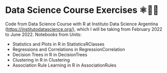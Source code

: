 # Data Science Course Exercises ⚛️👩‍💻
Code from Data Science Course with R at Instituto Data Science Argentina (https://institutodatascience.org/), which I will be taking from February 2022 to June 2022.
Notebooks from Units:
* Statistics and Plots in R in StatisticsRClasses
* Regressions and Correlations in RegressionCorrelation 
* Decision Trees in R in DecisionTrees
* Clustering in R in Clustering
* Association Rule Learning in R in AssociationRules
